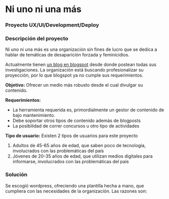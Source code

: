 # Ni uno ni una más
### Proyecto UX/UI/Development/Deploy

### Descripción del proyecto
Ni uno ni una más es una organización sin fines de lucro que se dedica a hablar de temáticas de desaparición forzada y feminicidios. 

Actualmente tienen [un blog en blogspot](http://niunoniunamas.blogspot.mx/) desde donde postean todas sus investigaciones. La organización está buscando profesionalizar su proyección, por lo que blogspot ya no cumple sus requerimientos.

__Objetivo:__ Ofrecer un medio más robusto desde el cual divulgar su contenido. 

__Requerimientos:__ 
- La herramienta requerida es, primordialmente un gestor de contenido de bajo mantenimiento. 
- Debe soportar otros tipos de contenido además de blogposts
- La posibilidad de correr concursos u otro tipo de actividades

__Tipo de usuario:__ Existen 2 tipos de usuarios para este proyecto
1. Adultos de 45-65 años de edad, que saben poco de tecnología, involucrados con las problemáticas del país
2. Jóvenes de 20-35 años de edad, que utilizan medios digitales para informarse, involucrados con las problemáticas del país

### Solución 

Se escogió wordpress, ofreciendo una plantilla hecha a mano, que cumpliera con las necesidades de la organización. Las razones son:

